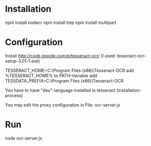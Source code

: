 Installation
============

npm install nodecr
npm install tmp
npm install multipart

Configuration
=============
Install http://code.google.com/p/tesseract-ocr/ (I used: tesseract-ocr-setup-3.01-1.exe)

TESSERACT_HOME=C:\Program Files (x86)\Tesseract-OCR
add %TESSERACT_HOME% to PATH-Variable
add TESSDATA_PREFIX=C:\Program Files (x86)\Tesseract-OCR

You have to have "deu"-language installed in tesseract (installation-process)

You may edit the proxy configuration in File: ocr-server.js

Run
===

node ocr-server.js

